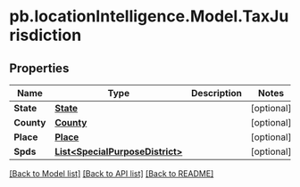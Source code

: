 # pb.locationIntelligence.Model.TaxJurisdiction
## Properties

Name | Type | Description | Notes
------------ | ------------- | ------------- | -------------
**State** | [**State**](State.md) |  | [optional] 
**County** | [**County**](County.md) |  | [optional] 
**Place** | [**Place**](Place.md) |  | [optional] 
**Spds** | [**List&lt;SpecialPurposeDistrict&gt;**](SpecialPurposeDistrict.md) |  | [optional] 

[[Back to Model list]](../README.md#documentation-for-models) [[Back to API list]](../README.md#documentation-for-api-endpoints) [[Back to README]](../README.md)

